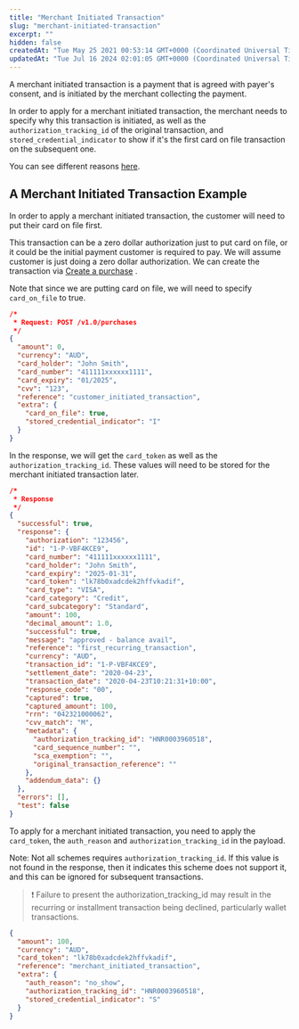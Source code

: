 ```yaml
---
title: "Merchant Initiated Transaction"
slug: "merchant-initiated-transaction"
excerpt: ""
hidden: false
createdAt: "Tue May 25 2021 00:53:14 GMT+0000 (Coordinated Universal Time)"
updatedAt: "Tue Jul 16 2024 02:01:05 GMT+0000 (Coordinated Universal Time)"
---
```

A merchant initiated transaction is a payment that is agreed with payer's consent, and is initiated by the merchant collecting the payment.

In order to apply for a merchant initiated transaction, the merchant needs to specify why this transaction is initiated, as well as the `authorization_tracking_id` of the original transaction, and `stored_credential_indicator` to show if it's the first card on file transaction on the subsequent one.

You can see different reasons [here](https://docs.fatzebra.com/docs/recurring-and-other-transaction-types#merchant-initiated-transactions).

## A Merchant Initiated Transaction Example

In order to apply a merchant initiated transaction, the customer will need to put their card on file first.

This transaction can be a zero dollar authorization just to put card on file, or it could be the initial payment customer is required to pay. We will assume customer is just doing a zero dollar authorization. We can create the transaction via [Create a purchase](ref:create-a-purchase) .

Note that since we are putting card on file, we will need to specify `card_on_file` to true.

```json Customer Initiated Transaction
/* 
 * Request: POST /v1.0/purchases
 */
{
  "amount": 0,
  "currency": "AUD",
  "card_holder": "John Smith",
  "card_number": "411111xxxxxx1111",
  "card_expiry": "01/2025",
  "cvv": "123",
  "reference": "customer_initiated_transaction",
  "extra": {
    "card_on_file": true,
    "stored_credential_indicator": "I"
  }
}
```

In the response, we will get the `card_token` as well as the `authorization_tracking_id`. These values will need to be stored for the merchant initiated transaction later.

```json Customer Initiated Transaction Response
/*
 * Response
 */
{
  "successful": true,
  "response": {
    "authorization": "123456",
    "id": "1-P-VBF4KCE9",
    "card_number": "411111xxxxxx1111",
    "card_holder": "John Smith",
    "card_expiry": "2025-01-31",
    "card_token": "lk78b0xadcdek2hffvkadif",
    "card_type": "VISA",
    "card_category": "Credit",
    "card_subcategory": "Standard",
    "amount": 100,
    "decimal_amount": 1.0,
    "successful": true,
    "message": "approved - balance avail",
    "reference": "first_recurring_transaction",
    "currency": "AUD",
    "transaction_id": "1-P-VBF4KCE9",
    "settlement_date": "2020-04-23",
    "transaction_date": "2020-04-23T10:21:31+10:00",
    "response_code": "00",
    "captured": true,
    "captured_amount": 100,
    "rrn": "042321000062",
    "cvv_match": "M",
    "metadata": {
      "authorization_tracking_id": "HNR0003960518",
      "card_sequence_number": "",
      "sca_exemption": "",
      "original_transaction_reference": ""
    },
    "addendum_data": {}
  },
  "errors": [],
  "test": false
}
```

To apply for a merchant initiated transaction, you need to apply the `card_token`, the `auth_reason` and `authorization_tracking_id` in the payload.

Note: Not all schemes requires `authorization_tracking_id`. If this value is not found in the response, then it indicates this scheme does not support it, and this can be ignored for subsequent transactions.

> ❗️ Failure to present the authorization_tracking_id may result in the recurring or installment transaction being declined, particularly wallet transactions.

```json
{
  "amount": 100,
  "currency": "AUD",
  "card_token": "lk78b0xadcdek2hffvkadif",
  "reference": "merchant_initiated_transaction",
  "extra": {
    "auth_reason": "no_show",
    "authorization_tracking_id": "HNR0003960518",
    "stored_credential_indicator": "S"
  }
}
```
